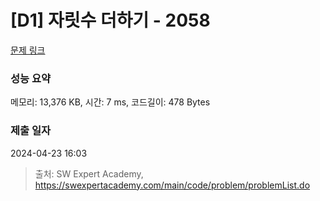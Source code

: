 # [D1] 자릿수 더하기 - 2058 

[문제 링크](https://swexpertacademy.com/main/code/problem/problemDetail.do?contestProbId=AV5QPRjqA10DFAUq) 

### 성능 요약

메모리: 13,376 KB, 시간: 7 ms, 코드길이: 478 Bytes

### 제출 일자

2024-04-23 16:03



> 출처: SW Expert Academy, https://swexpertacademy.com/main/code/problem/problemList.do